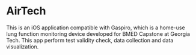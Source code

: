 # AirTech

This is an iOS application compatible with Gaspiro, which is a home-use lung function monitoring device developed for BMED Capstone at Georgia Tech. This app perform test validity check, data collection and data visualization. 